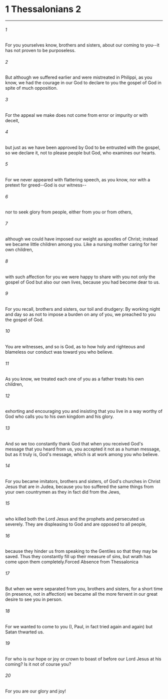 # 1 Thessalonians 2
***



###### 1 
For you yourselves know, brothers and sisters, about our coming to you--it has not proven to be purposeless. 

###### 2 
But although we suffered earlier and were mistreated in Philippi, as you know, we had the courage in our God to declare to you the gospel of God in spite of much opposition. 

###### 3 
For the appeal we make does not come from error or impurity or with deceit, 

###### 4 
but just as we have been approved by God to be entrusted with the gospel, so we declare it, not to please people but God, who examines our hearts. 

###### 5 
For we never appeared with flattering speech, as you know, nor with a pretext for greed--God is our witness-- 

###### 6 
nor to seek glory from people, either from you or from others, 

###### 7 
although we could have imposed our weight as apostles of Christ; instead we became little children among you. Like a nursing mother caring for her own children, 

###### 8 
with such affection for you we were happy to share with you not only the gospel of God but also our own lives, because you had become dear to us. 

###### 9 
For you recall, brothers and sisters, our toil and drudgery: By working night and day so as not to impose a burden on any of you, we preached to you the gospel of God. 

###### 10 
You are witnesses, and so is God, as to how holy and righteous and blameless our conduct was toward you who believe. 

###### 11 
As you know, we treated each one of you as a father treats his own children, 

###### 12 
exhorting and encouraging you and insisting that you live in a way worthy of God who calls you to his own kingdom and his glory. 

###### 13 
And so we too constantly thank God that when you received God's message that you heard from us, you accepted it not as a human message, but as it truly is, God's message, which is at work among you who believe. 

###### 14 
For you became imitators, brothers and sisters, of God's churches in Christ Jesus that are in Judea, because you too suffered the same things from your own countrymen as they in fact did from the Jews, 

###### 15 
who killed both the Lord Jesus and the prophets and persecuted us severely. They are displeasing to God and are opposed to all people, 

###### 16 
because they hinder us from speaking to the Gentiles so that they may be saved. Thus they constantly fill up their measure of sins, but wrath has come upon them completely.Forced Absence from Thessalonica 

###### 17 
But when we were separated from you, brothers and sisters, for a short time (in presence, not in affection) we became all the more fervent in our great desire to see you in person. 

###### 18 
For we wanted to come to you (I, Paul, in fact tried again and again) but Satan thwarted us. 

###### 19 
For who is our hope or joy or crown to boast of before our Lord Jesus at his coming? Is it not of course you? 

###### 20 
For you are our glory and joy!
